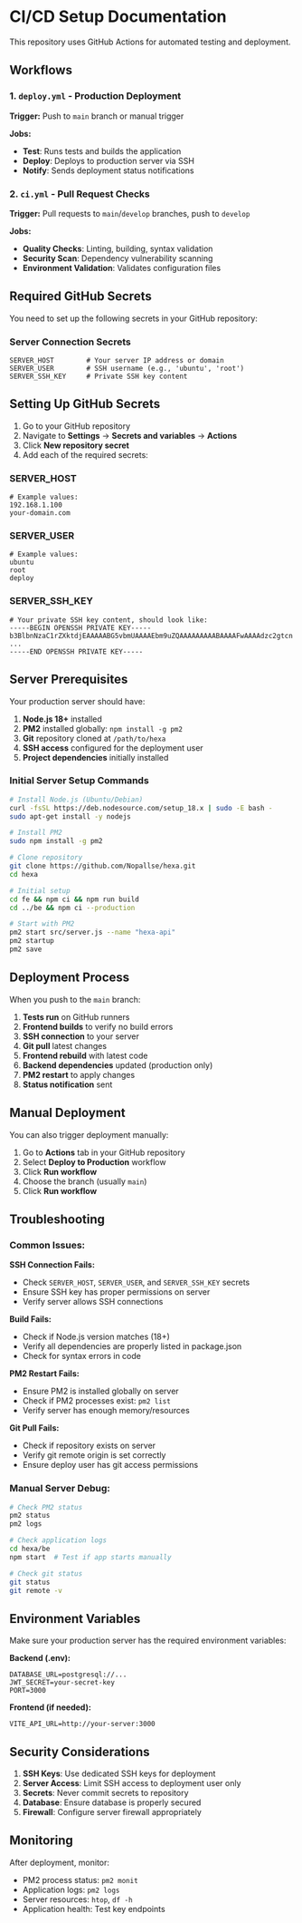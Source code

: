 # CI/CD Setup Documentation

This repository uses GitHub Actions for automated testing and deployment.

## Workflows

### 1. `deploy.yml` - Production Deployment
**Trigger:** Push to `main` branch or manual trigger

**Jobs:**
- **Test**: Runs tests and builds the application
- **Deploy**: Deploys to production server via SSH
- **Notify**: Sends deployment status notifications

### 2. `ci.yml` - Pull Request Checks
**Trigger:** Pull requests to `main`/`develop` branches, push to `develop`

**Jobs:**
- **Quality Checks**: Linting, building, syntax validation
- **Security Scan**: Dependency vulnerability scanning
- **Environment Validation**: Validates configuration files

## Required GitHub Secrets

You need to set up the following secrets in your GitHub repository:

### Server Connection Secrets
```
SERVER_HOST        # Your server IP address or domain
SERVER_USER        # SSH username (e.g., 'ubuntu', 'root')
SERVER_SSH_KEY     # Private SSH key content
```

## Setting Up GitHub Secrets

1. Go to your GitHub repository
2. Navigate to **Settings** → **Secrets and variables** → **Actions**
3. Click **New repository secret**
4. Add each of the required secrets:

### SERVER_HOST
```
# Example values:
192.168.1.100
your-domain.com
```

### SERVER_USER
```
# Example values:
ubuntu
root
deploy
```

### SERVER_SSH_KEY
```
# Your private SSH key content, should look like:
-----BEGIN OPENSSH PRIVATE KEY-----
b3BlbnNzaC1rZXktdjEAAAAABG5vbmUAAAAEbm9uZQAAAAAAAAABAAAAFwAAAAdzc2gtcn
...
-----END OPENSSH PRIVATE KEY-----
```

## Server Prerequisites

Your production server should have:

1. **Node.js 18+** installed
2. **PM2** installed globally: `npm install -g pm2`
3. **Git** repository cloned at `/path/to/hexa`
4. **SSH access** configured for the deployment user
5. **Project dependencies** initially installed

### Initial Server Setup Commands
```bash
# Install Node.js (Ubuntu/Debian)
curl -fsSL https://deb.nodesource.com/setup_18.x | sudo -E bash -
sudo apt-get install -y nodejs

# Install PM2
sudo npm install -g pm2

# Clone repository
git clone https://github.com/Nopallse/hexa.git
cd hexa

# Initial setup
cd fe && npm ci && npm run build
cd ../be && npm ci --production

# Start with PM2
pm2 start src/server.js --name "hexa-api"
pm2 startup
pm2 save
```

## Deployment Process

When you push to the `main` branch:

1. **Tests run** on GitHub runners
2. **Frontend builds** to verify no build errors
3. **SSH connection** to your server
4. **Git pull** latest changes
5. **Frontend rebuild** with latest code
6. **Backend dependencies** updated (production only)
7. **PM2 restart** to apply changes
8. **Status notification** sent

## Manual Deployment

You can also trigger deployment manually:

1. Go to **Actions** tab in your GitHub repository
2. Select **Deploy to Production** workflow
3. Click **Run workflow**
4. Choose the branch (usually `main`)
5. Click **Run workflow**

## Troubleshooting

### Common Issues:

**SSH Connection Fails:**
- Check `SERVER_HOST`, `SERVER_USER`, and `SERVER_SSH_KEY` secrets
- Ensure SSH key has proper permissions on server
- Verify server allows SSH connections

**Build Fails:**
- Check if Node.js version matches (18+)
- Verify all dependencies are properly listed in package.json
- Check for syntax errors in code

**PM2 Restart Fails:**
- Ensure PM2 is installed globally on server
- Check if PM2 processes exist: `pm2 list`
- Verify server has enough memory/resources

**Git Pull Fails:**
- Check if repository exists on server
- Verify git remote origin is set correctly
- Ensure deploy user has git access permissions

### Manual Server Debug:
```bash
# Check PM2 status
pm2 status
pm2 logs

# Check application logs
cd hexa/be
npm start  # Test if app starts manually

# Check git status
git status
git remote -v
```

## Environment Variables

Make sure your production server has the required environment variables:

**Backend (.env):**
```
DATABASE_URL=postgresql://...
JWT_SECRET=your-secret-key
PORT=3000
```

**Frontend (if needed):**
```
VITE_API_URL=http://your-server:3000
```

## Security Considerations

1. **SSH Keys**: Use dedicated SSH keys for deployment
2. **Server Access**: Limit SSH access to deployment user only
3. **Secrets**: Never commit secrets to repository
4. **Database**: Ensure database is properly secured
5. **Firewall**: Configure server firewall appropriately

## Monitoring

After deployment, monitor:
- PM2 process status: `pm2 monit`
- Application logs: `pm2 logs`
- Server resources: `htop`, `df -h`
- Application health: Test key endpoints
